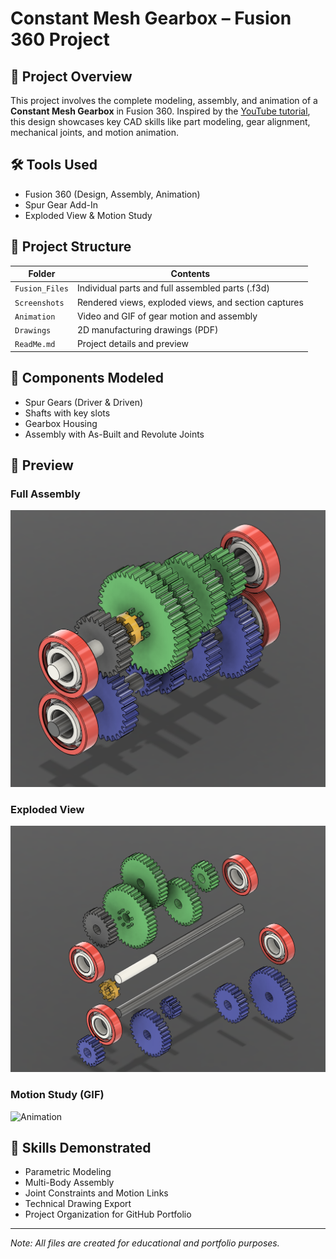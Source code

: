 # Constant Mesh Gearbox – Fusion 360 Project

## 🔧 Project Overview
This project involves the complete modeling, assembly, and animation of a **Constant Mesh Gearbox** in Fusion 360. Inspired by the [YouTube tutorial](https://www.youtube.com/watch?v=rPDsY4FN2Y0), this design showcases key CAD skills like part modeling, gear alignment, mechanical joints, and motion animation.

## 🛠 Tools Used
- Fusion 360 (Design, Assembly, Animation)
- Spur Gear Add-In
- Exploded View & Motion Study

## 📂 Project Structure
| Folder | Contents |
|--------|----------|
| `Fusion_Files` | Individual parts and full assembled parts (.f3d) |
| `Screenshots` | Rendered views, exploded views, and section captures |
| `Animation` | Video and GIF of gear motion and assembly |
| `Drawings` | 2D manufacturing drawings (PDF) |
| `ReadMe.md` | Project details and preview |

## 🧱 Components Modeled
- Spur Gears (Driver & Driven)
- Shafts with key slots
- Gearbox Housing
- Assembly with As-Built and Revolute Joints

## 📸 Preview

### Full Assembly
![Assembly](Screenshots/full_assembly.png)

### Exploded View
![Exploded View](Screenshots/exploded_view.png)

### Motion Study (GIF)
![Animation](Animation/exploded_animation.gif)

## 🧠 Skills Demonstrated
- Parametric Modeling
- Multi-Body Assembly
- Joint Constraints and Motion Links
- Technical Drawing Export
- Project Organization for GitHub Portfolio

---

 *Note: All files are created for educational and portfolio purposes.*
